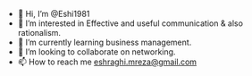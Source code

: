 - 👋 Hi, I’m @Eshi1981
- 👀 I’m interested in Effective and useful communication & also rationalism.
- 🌱 I’m currently learning business management.
- 💞️ I’m looking to collaborate on networking.
- 📫 How to reach me eshraghi.mreza@gmail.com

<!---
Eshi1981/Eshi1981 is a ✨ special ✨ repository because its `README.md` (this file) appears on your GitHub profile.
You can click the Preview link to take a look at your changes.
--->
